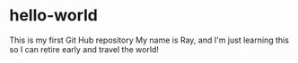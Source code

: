 # hello-world
This is my first Git Hub repository
My name is Ray, and I'm just learning this so I can retire early and travel the world!
